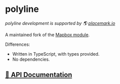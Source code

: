 # polyline

_polyline development is supported by 🌎 [placemark.io](https://placemark.io/)_

A maintained fork of the [Mapbox module](https://github.com/mapbox/polyline).

Differences:

- Written in TypeScript, with types provided.
- No dependencies.

## [📕 API Documentation](http://placemarkio.github.io/polyline)
